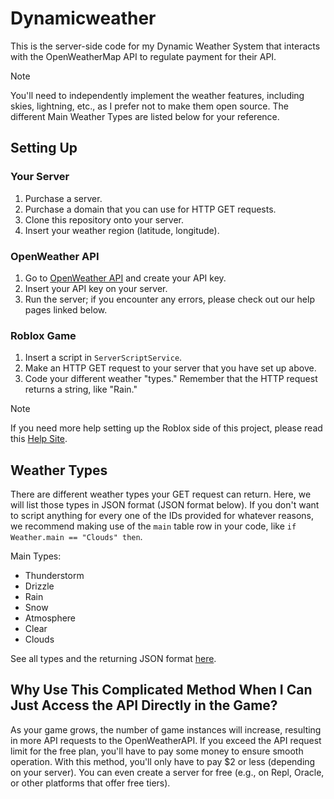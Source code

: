# Dynamicweather

This is the server-side code for my Dynamic Weather System that interacts with the OpenWeatherMap API to regulate payment for their API. 

> [!NOTE]
> You'll need to independently implement the weather features, including skies, lightning, etc., as I prefer not to make them open source. The different Main Weather Types are listed below for your reference.

## Setting Up

### Your Server

1. Purchase a server.
2. Purchase a domain that you can use for HTTP GET requests.
3. Clone this repository onto your server.
4. Insert your weather region (latitude, longitude).

### OpenWeather API

1. Go to [OpenWeather API](https://openweathermap.org/api) and create your API key.
2. Insert your API key on your server.
3. Run the server; if you encounter any errors, please check out our help pages linked below.

### Roblox Game

1. Insert a script in `ServerScriptService`.
2. Make an HTTP GET request to your server that you have set up above.
3. Code your different weather "types." Remember that the HTTP request returns a string, like "Rain."

> [!NOTE]
> If you need more help setting up the Roblox side of this project, please read this [Help Site](#).

## Weather Types

There are different weather types your GET request can return. Here, we will list those types in JSON format (JSON format below). If you don't want to script anything for every one of the IDs provided for whatever reasons, we recommend making use of the `main` table row in your code, like `if Weather.main == "Clouds" then`.

Main Types:
- Thunderstorm
- Drizzle
- Rain
- Snow
- Atmosphere
- Clear
- Clouds

See all types and the returning JSON format [here](https://openweathermap.org/weather-conditions).

## Why Use This Complicated Method When I Can Just Access the API Directly in the Game?

As your game grows, the number of game instances will increase, resulting in more API requests to the OpenWeatherAPI. If you exceed the API request limit for the free plan, you'll have to pay some money to ensure smooth operation. With this method, you'll only have to pay $2 or less (depending on your server). You can even create a server for free (e.g., on Repl, Oracle, or other platforms that offer free tiers).

